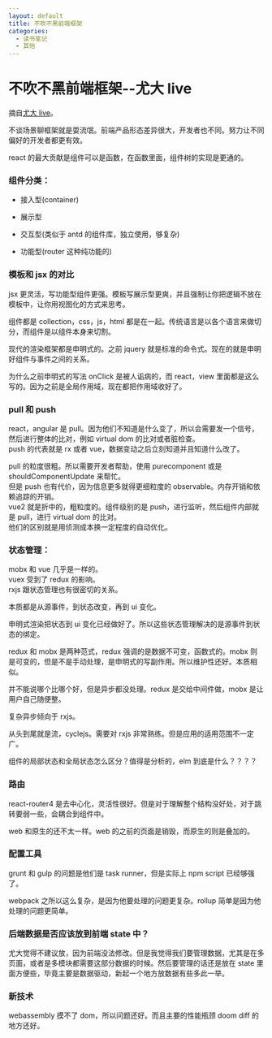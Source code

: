 ```yaml
---
layout: default
title: 不吹不黑前端框架
categories:
  - 读书笔记
  - 其他
---
```


# 不吹不黑前端框架--尤大 live

摘自[尤大 live](https://www.zhihu.com/lives/846356429794336768)。

不谈场景聊框架就是耍流氓。前端产品形态差异很大，开发者也不同。努力让不同偏好的开发者都更有效。

react 的最大贡献是组件可以是函数，在函数里面，组件树的实现是更通的。

<a name="lhohzc"></a>

### [](#lhohzc)组件分类：

- 接入型(container)

- 展示型

- 交互型(类似于 antd 的组件库，独立使用，够复杂)

- 功能型(router 这种纯功能的)

<a name="zgx8wg"></a>

### [](#zgx8wg)模板和 jsx 的对比

jsx 更灵活，写功能型组件更强。模板写展示型更爽，并且强制让你把逻辑不放在模板中，让你用视图化的方式来思考。

组件都是 collection，css，js，html 都是在一起。传统语言是以各个语言来做切分，而组件是以组件本身来切割。

现代的渲染框架都是申明式的。之前 jquery 就是标准的命令式。现在的就是申明好组件与事件之间的关系。

为什么之前申明式的写法 onClick 是被人诟病的，而 react，view 里面都是这么写的。因为之前是全局作用域，现在都把作用域收好了。

<a name="fxremc"></a>

### [](#fxremc)pull 和 push

react，angular 是 pull。因为他们不知道是什么变了，所以会需要发一个信号，然后进行整体的比对，例如 virtual dom 的比对或者脏检查。<br />push 的代表就是 rx 或者 vue，数据变动之后立刻知道并且知道什么改了。

pull 的粒度很粗。所以需要开发者帮助，使用 purecomponent 或是 shouldComponentUpdate 来帮忙。<br />但是 push 也有代价，因为信息更多就得更细粒度的 observable。内存开销和依赖追踪的开销。<br />vue2 就是折中的，粗粒度的。组件级别的是 push，进行监听，然后组件内部就是 pull，进行 virtual dom 的比对。<br />他们的区别就是用侦测成本换一定程度的自动优化。

<a name="526vei"></a>

### [](#526vei)状态管理：

mobx 和 vue 几乎是一样的。<br />vuex 受到了 redux 的影响。<br />rxjs 跟状态管理也有很密切的关系。

本质都是从源事件，到状态改变，再到 ui 变化。

申明式渲染把状态到 ui 变化已经做好了。所以这些状态管理解决的是源事件到状态的绑定。

redux 和 mobx 是两种范式，redux 强调的是数据不可变，函数式的。mobx 则是可变的，但是不是手动处理，是申明式的写副作用。所以维护性还好。本质相似。

并不能说哪个比哪个好，但是异步都没处理。redux 是交给中间件做，mobx 是让用户自己随便整。

复杂异步倾向于 rxjs。

从头到尾就是流，cyclejs。需要对 rxjs 非常熟练。但是应用的适用范围不一定广。

组件的局部状态和全局状态怎么区分？值得是分析的，elm 到底是什么？？？？

<a name="sruzfd"></a>

### [](#sruzfd)路由

react-router4 是去中心化，灵活性很好。但是对于理解整个结构没好处，对于跳转要弱一些，会耦合到组件中。

web 和原生的还不太一样。web 的之前的页面是销毁，而原生的则是叠加的。

<a name="p0m3ad"></a>

### [](#p0m3ad)配置工具

grunt 和 gulp 的问题是他们是 task runner，但是实际上 npm script 已经够强了。

webpack 之所以这么复杂，是因为他要处理的问题更复杂。rollup 简单是因为他处理的问题更简单。

<a name="vfwfvm"></a>

### [](#vfwfvm)后端数据是否应该放到前端 state 中？

尤大觉得不建议放，因为前端没法修改。但是我觉得我们要管理数据，尤其是在多页面，或者是多模块都需要这部分数据的时候。然后要管理的话还是放在 state 里面方便些，毕竟主要是数据驱动，新起一个地方放数据有些多此一举。

<a name="ea24xa"></a>

### [](#ea24xa)新技术

webassembly 摸不了 dom，所以问题还好。而且主要的性能瓶颈 doom diff 的地方还好。
